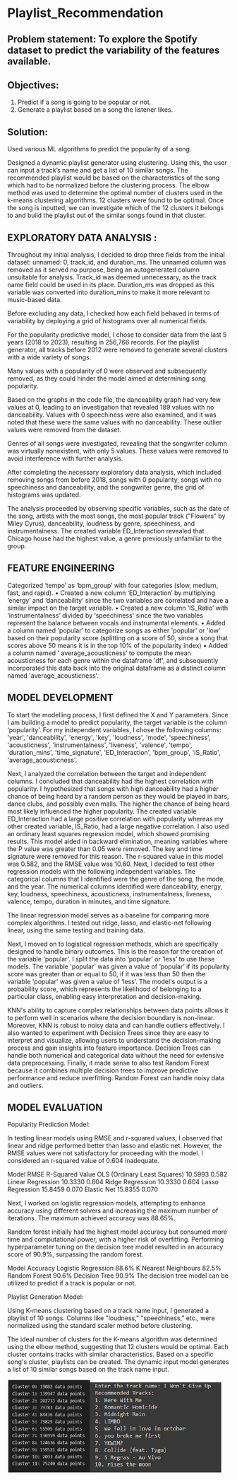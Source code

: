 # Playlist_Recommendation


## Problem statement: To explore the Spotify dataset to predict the variability of the features available.

## Objectives:

1. Predict if a song is going to be popular or not.
2. Generate a playlist based on a song the listener likes.

## Solution:

Used various ML algorithms to predict the popularity of a song.

Designed a dynamic playlist generator using clustering. Using this, the user can input a track’s name and get a list of 10 similar songs. The recommended playlist would be based on the characteristics of the song which had to be normalized before the clustering process. The elbow method was used to determine the optimal number of clusters used in the k-means clustering algorithms. 12 clusters were found to be optimal. Once the song is inputted, we can investigate which of the 12 clusters it belongs to and build the playlist out of the similar songs found in that cluster.

## EXPLORATORY DATA ANALYSIS : 

Throughout my initial analysis, I decided to drop three fields from the initial dataset: unnamed: 0, track_id, and duration_ms. The unnamed column was removed as it served no purpose, being an autogenerated column unsuitable for analysis. Track_id was deemed unnecessary, as the track name field could be used in its place. Duration_ms was dropped as this variable was converted into duration_mins to make it more relevant to music-based data.

Before excluding any data, I checked how each field behaved in terms of variability by deploying a grid of histograms over all numerical fields.

For the popularity predictive model, I chose to consider data from the last 5 years (2018 to 2023), resulting in 256,766 records. For the playlist generator, all tracks before 2012 were removed to generate several clusters with a wide variety of songs.

Many values with a popularity of 0 were observed and subsequently removed, as they could hinder the model aimed at determining song popularity.

Based on the graphs in the code file, the danceability graph had very few values at 0, leading to an investigation that revealed 189 values with no danceability. Values with 0 speechiness were also examined, and it was noted that these were the same values with no danceability. These outlier values were removed from the dataset.

Genres of all songs were investigated, revealing that the songwriter column was virtually nonexistent, with only 5 values. These values were removed to avoid interference with further analysis.

After completing the necessary exploratory data analysis, which included removing songs from before 2018, songs with 0 popularity, songs with no speechiness and danceability, and the songwriter genre, the grid of histograms was updated.

The analysis proceeded by observing specific variables, such as the date of the song, artists with the most songs, the most popular track ("Flowers" by Miley Cyrus), danceability, loudness by genre, speechiness, and instrumentalness. The created variable ED_Interaction revealed that Chicago house had the highest value, a genre previously unfamiliar to the group.

## FEATURE ENGINEERING

Categorized ‘tempo’ as ‘bpm_group’ with four categories (slow, medium, fast, and rapid).
• Created a new column ‘ED_Interaction’ by multiplying ‘energy’ and ‘danceability’ since the two variables are correlated and have a similar impact on the target variable.
• Created a new column ‘IS_Ratio’ with ‘instrumentalness’ divided by ‘speechiness' since the two variables represent the balance between vocals and instrumental elements.
• Added a column named 'popular’ to categorize songs as either 'popular' or 'low' based on their popularity score (splitting on a score of 50, since a song that scores above 50 means it is in the top 10% of the popularity index)
• Added a column named ' average_acousticness’ to compute the mean acousticness for each genre within the dataframe 'df', and subsequently incorporated this data back into the original dataframe as a distinct column named 'average_acousticness'.

## MODEL DEVELOPMENT

To start the modelling process, I first defined the X and Y parameters. Since I am building a model to predict popularity, the target variable is the column ‘popularity’. For my independent variables, I chose the following columns: 'year', 'danceability', 'energy', 'key', 'loudness', 'mode', 'speechiness', 'acousticness', 'instrumentalness', 'liveness', 'valence', 'tempo', 'duration_mins', 'time_signature', 'ED_Interaction', 'bpm_group', 'IS_Ratio', 'average_acousticness'.

Next, I analyzed the correlation between the target and independent columns. I concluded that danceability had the highest correlation with popularity. I hypothesized that songs with high danceability had a higher chance of being heard by a random person as they would be played in bars, dance clubs, and possibly even malls. The higher the chance of being heard most likely influenced the higher popularity. The created variable ED_Interaction had a large positive correlation with popularity whereas my other created variable, IS_Ratio, had a large negative correlation. I also used an ordinary least squares regression model, which showed promising results. This model aided in backward elimination, meaning variables where the P value was greater than 0.05 were removed. The key and time signature were removed for this reason. The r-squared value in this model was 0.582, and the RMSE value was 10.60. Next, I decided to test other regression models with the following independent variables. The categorical columns that I identified were the genre of the song, the mode, and the year. The numerical columns identified were danceability, energy, key, loudness, speechiness, acousticness, instrumentalness, liveness, valence, tempo, duration in minutes, and time signature.

The linear regression model serves as a baseline for comparing more complex algorithms. I tested out ridge, lasso, and elastic-net following linear, using the same testing and training data.

Next, I moved on to logistical regression methods, which are specifically designed to handle binary outcomes. This is the reason for the creation of the variable 'popular'. I split the data into ‘popular’ or ‘less’ to use these models. The variable 'popular' was given a value of ‘popular’ if its popularity score was greater than or equal to 50, if it was less than 50 then the variable 'popular' was given a value of ‘less’. The model's output is a probability score, which represents the likelihood of belonging to a particular class, enabling easy interpretation and decision-making.

KNN's ability to capture complex relationships between data points allows it to perform well in scenarios where the decision boundary is non-linear. Moreover, KNN is robust to noisy data and can handle outliers effectively. I also wanted to experiment with Decision Trees since they are easy to interpret and visualize, allowing users to understand the decision-making process and gain insights into feature importance. Decision Trees can handle both numerical and categorical data without the need for extensive data preprocessing. Finally, it made sense to also test Random Forest because it combines multiple decision trees to improve predictive performance and reduce overfitting. Random Forest can handle noisy data and outliers.

## MODEL EVALUATION

Popularity Prediction Model:

In testing linear models using RMSE and r-squared values, I observed that linear and ridge performed better than lasso and elastic net. However, the RMSE values were not satisfactory for proceeding with the model. I considered an r-squared value of 0.604 inadequate.

Model	                            RMSE      R-Squared Value
OLS (Ordinary Least Squares)	    10.5993  	0.582
Linear Regression	                10.3330  	0.604
Ridge Regression	                10.3330  	0.604
Lasso Regression	                15.8459  	0.070
Elastic Net	                      15.8355  	0.070

Next, I worked on logistic regression models, attempting to enhance accuracy using different solvers and increasing the maximum number of iterations. The maximum achieved accuracy was 88.65%.

Random forest initially had the highest model accuracy but consumed more time and computational power, with a higher risk of overfitting. Performing hyperparameter tuning on the decision tree model resulted in an accuracy score of 90.9%, surpassing the random forest.

Model	Accuracy
Logistic Regression	88.6%
K Nearest Neighbours	82.5%
Random Forest	90.6%
Decision Tree	90.9%
The decision tree model can be utilized to predict if a track is popular or not.

Playlist Generation Model:

Using K-means clustering based on a track name input, I generated a playlist of 10 songs. Columns like "loudness," "speechiness," etc., were normalized using the standard scaler method before clustering.

The ideal number of clusters for the K-means algorithm was determined using the elbow method, suggesting that 12 clusters would be optimal. Each cluster contains tracks with similar characteristics. Based on a specific song's cluster, playlists can be created. The dynamic input model generates a list of 10 similar songs based on the track name input.

![alt text](https://github.com/supragyabajpai/Playlist_Recommendation/blob/main/Pictures/playlist_1.jpg)
